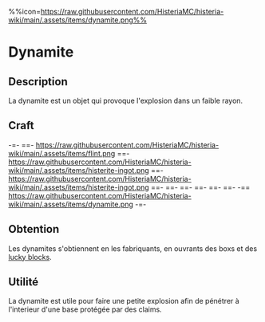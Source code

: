%%icon=https://raw.githubusercontent.com/HisteriaMC/histeria-wiki/main/.assets/items/dynamite.png%%

# Dynamite

## Description
La dynamite est un objet qui provoque l'explosion dans un faible rayon.

## Craft
-=-
 ==- https://raw.githubusercontent.com/HisteriaMC/histeria-wiki/main/.assets/items/flint.png
 ==- https://raw.githubusercontent.com/HisteriaMC/histeria-wiki/main/.assets/items/histerite-ingot.png
 ==- https://raw.githubusercontent.com/HisteriaMC/histeria-wiki/main/.assets/items/histerite-ingot.png
 ==- 
 ==- 
 ==- 
 ==- 
 ==- 
 ==- 
 -== https://raw.githubusercontent.com/HisteriaMC/histeria-wiki/main/.assets/items/dynamite.png
-=- 

## Obtention
Les dynamites s'obtiennent en les fabriquants, en ouvrants des boxs et des [lucky blocks](https://histeria.fr/wiki/blocs/lucky-block).

## Utilité
La dynamite est utile pour faire une petite explosion afin de pénétrer à l'interieur d'une base protégée par des claims.